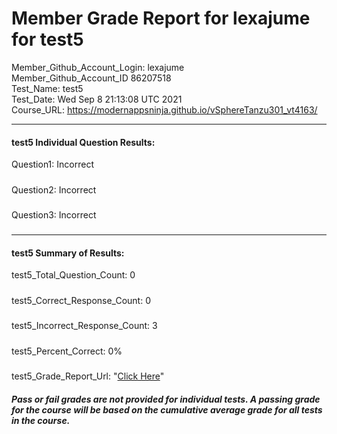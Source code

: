 # Member Grade Report for lexajume for test5  
   
Member_Github_Account_Login: lexajume  
Member_Github_Account_ID 86207518  
Test_Name: test5  
Test_Date: Wed Sep  8 21:13:08 UTC 2021  
Course_URL: https://modernappsninja.github.io/vSphereTanzu301_vt4163/  
   
---  
#### test5 Individual Question Results:  
Question1: Incorrect  
#####  
Question2: Incorrect  
#####  
Question3: Incorrect  
#####  
---  
#### test5 Summary of Results:  
test5_Total_Question_Count: 0  
#####  
test5_Correct_Response_Count: 0  
#####  
test5_Incorrect_Response_Count: 3  
#####  
test5_Percent_Correct: 0%  
#####  
test5_Grade_Report_Url: "[Click Here](https://github.com/modernappsninjas/lexajume/blob/main/static/userdata/courses/vSphereTanzu301_vt4163/grade_report.pr351.test5.md)"
##### Pass or fail grades are not provided for individual tests. A passing grade for the course will be based on the cumulative average grade for all tests in the course.  
